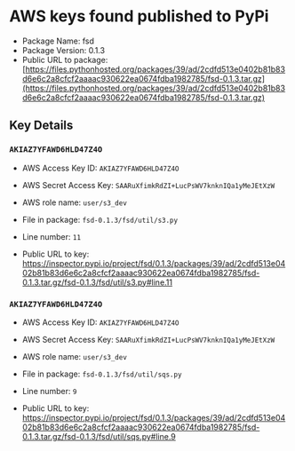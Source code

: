 # AWS keys found published to PyPi

* Package Name: fsd
* Package Version: 0.1.3
* Public URL to package: [https://files.pythonhosted.org/packages/39/ad/2cdfd513e0402b81b83d6e6c2a8cfcf2aaaac930622ea0674fdba1982785/fsd-0.1.3.tar.gz](https://files.pythonhosted.org/packages/39/ad/2cdfd513e0402b81b83d6e6c2a8cfcf2aaaac930622ea0674fdba1982785/fsd-0.1.3.tar.gz)

## Key Details

### `AKIAZ7YFAWD6HLD47Z4O`

* AWS Access Key ID: `AKIAZ7YFAWD6HLD47Z4O`
* AWS Secret Access Key: `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` 
* AWS role name: `user/s3_dev`
* File in package: `fsd-0.1.3/fsd/util/s3.py`
* Line number: `11`

* Public URL to key: https://inspector.pypi.io/project/fsd/0.1.3/packages/39/ad/2cdfd513e0402b81b83d6e6c2a8cfcf2aaaac930622ea0674fdba1982785/fsd-0.1.3.tar.gz/fsd-0.1.3/fsd/util/s3.py#line.11



### `AKIAZ7YFAWD6HLD47Z4O`

* AWS Access Key ID: `AKIAZ7YFAWD6HLD47Z4O`
* AWS Secret Access Key: `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` 
* AWS role name: `user/s3_dev`
* File in package: `fsd-0.1.3/fsd/util/sqs.py`
* Line number: `9`

* Public URL to key: https://inspector.pypi.io/project/fsd/0.1.3/packages/39/ad/2cdfd513e0402b81b83d6e6c2a8cfcf2aaaac930622ea0674fdba1982785/fsd-0.1.3.tar.gz/fsd-0.1.3/fsd/util/sqs.py#line.9


